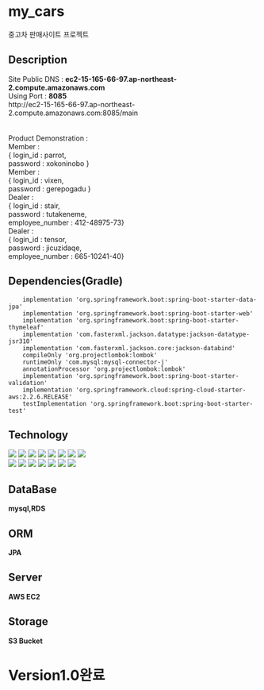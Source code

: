 # my_cars
중고차 판매사이트 프로젝트

<h2>Description</h2>
Site Public DNS : <b>ec2-15-165-66-97.ap-northeast-2.compute.amazonaws.com </b><br>
Using Port : <b>8085 </b> <br>
http://ec2-15-165-66-97.ap-northeast-2.compute.amazonaws.com:8085/main <br> <br> <br>
Product Demonstration : <br>
Member : <br> { login_id : parrot,<br> password : xokoninobo } <br>
Member : <br> { login_id : vixen,<br> password : gerepogadu } <br>
Dealer : <br> { login_id : stair,<br> password : tutakeneme, <br> employee_number : 412-48975-73} <br>
Dealer : <br> { login_id : tensor,<br> password : jicuzidaqe,<br> employee_number : 665-10241-40} <br>

<h2>Dependencies(Gradle)</h2>
<code><pre>
	implementation 'org.springframework.boot:spring-boot-starter-data-jpa'
	implementation 'org.springframework.boot:spring-boot-starter-web'
	implementation 'org.springframework.boot:spring-boot-starter-thymeleaf'
	implementation 'com.fasterxml.jackson.datatype:jackson-datatype-jsr310'
	implementation 'com.fasterxml.jackson.core:jackson-databind'
	compileOnly 'org.projectlombok:lombok'
	runtimeOnly 'com.mysql:mysql-connector-j'
	annotationProcessor 'org.projectlombok:lombok'
	implementation 'org.springframework.boot:spring-boot-starter-validation'
	implementation 'org.springframework.cloud:spring-cloud-starter-aws:2.2.6.RELEASE'
	testImplementation 'org.springframework.boot:spring-boot-starter-test'
</code></pre>

<h2>Technology</h2>
<div>
  <img src="https://img.shields.io/badge/HTML5-E34F26?style=flat-square&logo=HTML5&logoColor=white"/>
  <img src="https://img.shields.io/badge/CSS3-1572B6?style=flat-square&logo=CSS3&logoColor=white"/>
  <img src="https://img.shields.io/badge/Bootstrap-7952B3?style=flat-square&logo=Bootstrap&logoColor=white"/>
  <img src="https://img.shields.io/badge/JavaScript-F7DF1E?style=flat-square&logo=JavaScript&logoColor=white"/>
  <img src="https://img.shields.io/badge/Gradle-02303A?style=flat-square&logo=Gradle&logoColor=white"/>
  <img src="https://img.shields.io/badge/SpringBoot-6DB33F?style=flat-square&logo=SpringBoot&logoColor=white"/>
  <img src="https://img.shields.io/badge/JAVA-007396?style=flat-square&logo=JAVA&logoColor=white">
  <img src="https://img.shields.io/badge/Hibernate-59666C?style=flat-square&logo=Hibernate&logoColor=white"/> <br>
  <img src="https://img.shields.io/badge/GitHub-181717?style=flat-square&logo=GitHub&logoColor=white"/>
  <img src="https://img.shields.io/badge/AmazonEC2-FF9900?style=flat-square&logo=AmazonEC2&logoColor=white"/>
  <img src="https://img.shields.io/badge/AmazonS3-569A31?style=flat-square&logo=AmazonS3&logoColor=white"/>
  <img src="https://img.shields.io/badge/MySQL-4479A1?style=flat-square&logo=MySQL&logoColor=white"/>
  <img src="https://img.shields.io/badge/Thymeleaf-005F0F?style=flat-square&logo=Thymeleaf&logoColor=white"/>
  <img src="https://img.shields.io/badge/Node.js-339933?style=flat-square&logo=Node.js&logoColor=white"/>
  <img src="https://img.shields.io/badge/Junit5-25A162?style=flat-square&logo=Junit5&logoColor=white"/>
</div>

<h2>DataBase</h2>
    <b>mysql,RDS</b>
<h2>ORM</h2>
    <b>JPA</b>
<h2>Server</h2>
  <b>AWS EC2</b>
<h2>Storage</h2>
    <b>S3 Bucket</b>
<h1>Version1.0완료</h1>
